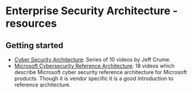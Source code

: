 # Enterprise Security Architecture - resources

## Getting started
- [Cyber Security Architecture](https://www.youtube.com/playlist?list=PLOspHqNVtKADkWLFt9OcziQF7EatuANSY): Series of 10 videos by Jeff Crume.
- [Microsoft Cybersecurity Reference Architecture](https://www.youtube.com/playlist?list=PLtVMyW0H7aiOQwZSsn2d-tg2z729ce1BZ): 18 videos which describe Microsoft cyber security reference architecture for Microsoft products. Though it is vendor specific it is a good introduction to reference architecture.


